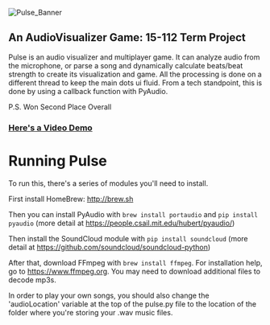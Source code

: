 ![Pulse_Banner](https://github.com/devanshk/Pulse/blob/master/thin_banner.jpg?raw=true)
## An AudioVisualizer Game: 15-112 Term Project

Pulse is an audio visualizer and multiplayer game.
It can analyze audio from the microphone, or parse a song and dynamically calculate beats/beat strength to create its visualization and game. All the processing is done on a different thread to keep the main dots ui fluid. From a tech standpoint, this is done by using a callback function with PyAudio.

P.S. Won Second Place Overall

### [Here's a Video Demo](https://www.youtube.com/watch?v=QLwTMGOUm10)

# Running Pulse
To run this, there's a series of modules you'll need to install.

First install HomeBrew: http://brew.sh

Then you can install PyAudio with ```brew install portaudio``` and ```pip install pyaudio``` (more detail at https://people.csail.mit.edu/hubert/pyaudio/)

Then install the SoundCloud module with ``pip install soundcloud`` (more detail at https://github.com/soundcloud/soundcloud-python)

After that, download FFmpeg with ```brew install ffmpeg```. For installation help, go to https://www.ffmpeg.org. You may need to download additional files to decode mp3s.

In order to play your own songs, you should also change the 'audioLocation' variable at the top of the pulse.py file to the location of the folder where you're storing your .wav music files.
